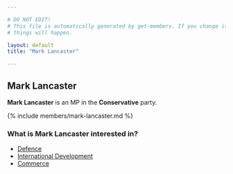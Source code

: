```yaml
---

# DO NOT EDIT!
# This file is automatically generated by get-members. If you change it, bad
# things will happen.

layout: default
title: "Mark Lancaster"

---
```


## Mark Lancaster

**Mark Lancaster** is an MP in the **Conservative** party.

{% include members/mark-lancaster.md %}

### What is Mark Lancaster interested in?


* [Defence](/interests/defence.html)
* [International Development](/interests/international-development.html)
* [Commerce](/interests/commerce.html)

